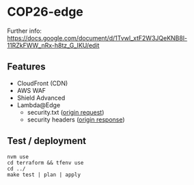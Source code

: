 # COP26-edge

Further info: <https://docs.google.com/document/d/1Tvwl_xtF2W3JQeKNB8l-11RZkFWW_nRx-h8tz_G_IKU/edit>

## Features

- CloudFront (CDN)
- AWS WAF
- Shield Advanced
- Lambda@Edge
  - security.txt ([origin request](origin_request/src/origin_request.js))
  - security headers ([origin response](origin_response/src/origin_response.js))

## Test / deployment

```
nvm use
cd terraform && tfenv use
cd ../
make test | plan | apply
```
